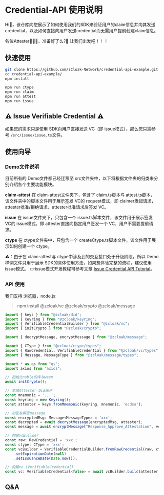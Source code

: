 # Credential-API 使用说明

Hi👋，该仓库向您展示了如何使用我们的SDK来验证用户的claim信息并向其发送credential，以及如何直接向用户发送credential而无需用户提前创建claim信息。

各位Attester🧑🏻‍⚖️，准备好了么?🚀 让我们出发吧！！！

## 快速使用

```bash
git clone https://github.com/zCloak-Network/credential-api-example.git
cd credential-api-example/
npm install

npm run ctype
npm run claim
npm run attest
npm run issue
```

## ⚠️ Issue Verifiable Credential ⚠️
如果您的需求只是使用 SDK向用户直接发送 VC（即 issue模式），那么您只需参考 `/src/issue/issue.ts`文件。


## 使用向导

### Demo文件说明
目前所有的 Demo文件都已经迁移至 src文件夹中，以下将根据文件夹的归类来分别介绍各个主要功能模块。

**claim-attest**
在 claim-attest文件夹下，包含了 claim.ts脚本与 attest.ts脚本，该文件夹中的脚本文件用于展示签发 VC的 request模式，即 claimer发起请求，attester批准/拒绝请求，attester批准请求后签发 VC。

**issue**
在 issue文件夹下，只包含一个 issue.ts脚本文件，该文件用于展示签发 VC的 issue模式，即 attester直接向指定用户签发一个 VC，用户不需要提前请求。

**ctype**
在 ctype文件夹中，只包含一个 createCtype.ts脚本文件，该文件用于展示如何创建一个 ctype。

⚠️：由于在 claim-attest与 ctype中涉及到的交互接口处于升级阶段，所以 Demo样例文件只用于展示 SDK的具体使用方法，如果想体验完整的流程，建议使用 issue模式。 👉issue模式开发教程可参考文章 [Issue Credential API Tutorial](./doc/issueCredentialApiTutorial-zh.md)。

### API 使用
我们支持 浏览器，node.js:
> npm install @zcloak/vc @zcloak/crypto @zcloak/message

```typescript
import { keys } from "@zcloak/did";
import { Keyring } from "@zcloak/keyring";
import { VerifiableCredentialBuilder } from "@zcloak/vc";
import { initCrypto } from "@zcloak/crypto";

import { decryptMessage, encryptMessage } from "@zcloak/message";

import { CType } from "@zcloak/ctype/types";
import { RawCredential, VerifiableCredential } from "@zcloak/vc/types";
import { Message, MessageType } from "@zcloak/message/types";

import * as qs from "qs";
import axios from "axios";

// 初始化noble的库与wasm
await initCrypto();

// 生成Attester Did账户
const mnemonic = '...';
const keyring = new Keyring();
const attester = keys.fromMnemonic(keyring, mnemonic, 'ecdsa');

// 加密与解密message
const encryptedMsg: Message<MessageType> = 'xxx';
const decrypted = await decryptMessage(encryptedMsg, attester);
const message = await encryptMessage("Response_Approve_Attestation", vc, attester, decrypted.sender, decrypted.id);

// 构建vcBuilder
const raw: RawCredential = 'xxx';
const ctype: CType = 'xxx';
const vcBuilder = VerifiableCredentialBuilder.fromRawCredential(raw, ctype)
    .setExpirationDate(null)
    .setIssuanceDate(Date.now());

// 构建vc (VerifiableCredential)
const vc: VerifiableCredential<false> = await vcBuilder.build(attester, false);
```

## Q&A
